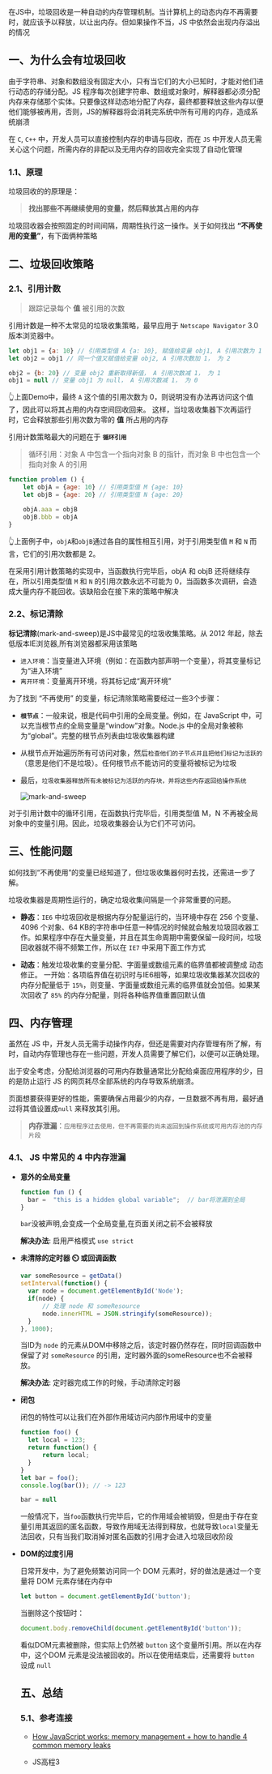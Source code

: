 在JS中，垃圾回收是一种自动的内存管理机制。当计算机上的动态内存不再需要时，就应该予以释放，以让出内存。但如果操作不当，JS 中依然会出现内存溢出的情况

## 一、为什么会有垃圾回收
由于字符串、对象和数组没有固定大小，只有当它们的大小已知时，才能对他们进行动态的存储分配。JS 程序每次创建字符串、数组或对象时，解释器都必须分配内存来存储那个实体。只要像这样动态地分配了内存，最终都要释放这些内存以便他们能够被再用，否则，JS的解释器将会消耗完系统中所有可用的内存，造成系统崩溃

在 `C`, `C++` 中，开发人员可以直接控制内存的申请与回收，而在 `JS` 中开发人员无需关心这个问题，所需内存的非配以及无用内存的回收完全实现了自动化管理

### 1.1、原理
垃圾回收的的原理是：
> **找出那些不再继续使用的变量，然后释放其占用的内存**

垃圾回收器会按照固定的时间间隔，周期性执行这一操作。关于如何找出 **“不再使用的变量”**，有下面俩种策略

## 二、垃圾回收策略

### 2.1、引用计数
> 跟踪记录每个 **值** 被引用的次数

引用计数是一种不太常见的垃圾收集策略，最早应用于 `Netscape Navigator` 3.0 版本浏览器中。

```js
let obj1 = {a: 10} // 引用类型值 A {a: 10}, 赋值给变量 obj1, A 引用次数为 1
let obj2 = obj1 // 同一个值又赋值给变量 obj2, A 引用次数加 1， 为 2

obj2 = {b: 20} // 变量 obj2 重新取得新值， A 引用次数减 1， 为 1
obj1 = null // 变量 obj1 为 null， A 引用次数减 1， 为 0
```
👆上面Demo中，最终 `A` 这个值的引用次数为 0，则说明没有办法再访问这个值了，因此可以将其占用的内存空间回收回来。
这样，当垃圾收集器下次再运行时，它会释放那些引用次数为零的 **值** 所占用的内存

引用计数策略最大的问题在于 **`循环引用`**
> 循环引用：对象 A 中包含一个指向对象 B 的指针，而对象 B 中也包含一个指向对象 A 的引用

```js
function problem () {
    let objA = {age: 10} // 引用类型值 M {age: 10}
    let objB = {age: 20} // 引用类型值 N {age: 20}

    objA.aaa = objB
    objB.bbb = objA
}
```
👆上面例子中，`objA`和`objB`通过各自的属性相互引用，对于引用类型值 `M` 和 `N` 而言，它们的引用次数都是 2。

在采用引用计数策略的实现中，当函数执行完毕后，objA 和 objB 还将继续存在，所以引用类型值 `M` 和 `N` 的引用次数永远不可能为 0，当函数多次调研，会造成大量内存不能回收。该缺陷会在接下来的策略中解决

### 2.2、标记清除
**标记清除**(mark-and-sweep)是JS中最常见的垃圾收集策略。从 2012 年起，除去低版本IE浏览器,所有浏览器都采用该策略

- `进入环境`：当变量进入环境（例如：在函数内部声明一个变量），将其变量标记为“进入环境”
- `离开环境`：变量离开环境，将其标记成“离开环境”

为了找到 “不再使用” 的变量，标记清除策略需要经过一些3个步骤：
- **`根节点`**：一般来说，根是代码中引用的全局变量。例如，在 JavaScript 中，可以充当根节点的全局变量是“window”对象。Node.js 中的全局对象被称为“global”。完整的根节点列表由垃圾收集器构建
- 从根节点开始遍历所有可访问对象，然后`检查他们的子节点并且把他们标记为活跃的`（意思是他们不是垃圾）。任何根节点不能访问的变量将被标记为垃圾

- 最后，`垃圾收集器释放所有未被标记为活跃的内存块，并将这些内存返回给操作系统`

  ![mark-and-sweep](https://user-gold-cdn.xitu.io/2019/3/31/169d41fe9e180e5d?imageslim)

对于引用计数中的循环引用，在函数执行完毕后，引用类型值 M，N 不再被全局对象中的变量引用。因此，垃圾收集器会认为它们不可访问。

## 三、性能问题

如何找到“不再使用”的变量已经知道了，但垃圾收集器何时去找，还需进一步了解。

垃圾收集器是周期性运行的，确定垃圾收集间隔是一个非常重要的问题。

- **静态**：`IE6` 中垃圾回收是根据内存分配量运行的，当环境中存在 256 个变量、4096 个对象、64 KB的字符串中任意一种情况的时候就会触发垃圾回收器工作。如果程序中存在大量变量，并且在其生命周期中需要保留一段时间，垃圾回收器就不得不频繁工作，所以在 `IE7` 中采用下面工作方式

- **动态**：触发垃圾收集的变量分配、字面量或数组元素的临界值都被调整成 动态修正。 一开始：各项临界值在初识时与IE6相等，如果垃圾收集器某次回收的内存分配量低于 `15%`，则变量、字面量或数组元素的临界值就会加倍。如果某次回收了 `85%` 的内存分配量，则将各种临界值重置回默认值


## 四、内存管理

虽然在 JS 中，开发人员无需手动操作内存，但还是需要对内存管理有所了解，有时，自动内存管理也存在一些问题，开发人员需要了解它们，以便可以正确处理。

出于安全考虑，分配给浏览器的可用内存数量通常比分配给桌面应用程序的少，目的是防止运行 JS 的网页耗尽全部系统的内存导致系统崩溃。

页面想要获得更好的性能，需要确保占用最少的内存，一旦数据不再有用，最好通过将其值设置成`null` 来释放其引用。

> **内存泄漏**：`应用程序过去使用，但不再需要的尚未返回到操作系统或可用内存池的内存片段`

### 4.1、 JS 中常见的 4 中内存泄漏

- **意外的全局变量**
  ```js
  function fun () {
    bar =  "this is a hidden global variable";  // bar将泄漏到全局
  }
  ```
  `bar`没被声明,会变成一个全局变量,在页面关闭之前不会被释放
  
  **解决办法**: 启用严格模式 `use strict`

- **未清除的定时器 ⏲️ 或回调函数**

  ```js
  var someResource = getData()
  setInterval(function() {
    var node = document.getElementById('Node');
    if(node) {
        // 处理 node 和 someResource
        node.innerHTML = JSON.stringify(someResource));
    }
  }, 1000);
  ``` 
  当ID为 `node` 的元素从DOM中移除之后，该定时器仍然存在，同时回调函数中保留了对 `someResource` 的引用，定时器外面的someResource也不会被释放。

  **解决办法**: 定时器完成工作的时候，手动清除定时器

- **闭包**

  闭包的特性可以让我们在外部作用域访问内部作用域中的变量
  ```js
  function foo() {
    let local = 123;
    return function() {
        return local;
    }
  }
  let bar = foo();
  console.log(bar()); // -> 123

  bar = null
  ```
  一般情况下，当`foo`函数执行完毕后，它的作用域会被销毁，但是由于存在变量引用其返回的匿名函数，导致作用域无法得到释放，也就导致`local`变量无法回收，只有当我们取消掉对匿名函数的引用才会进入垃圾回收阶段

- **DOM的过度引用**

  日常开发中，为了避免频繁访问同一个 DOM 元素时，好的做法是通过一个变量将 DOM 元素存储在内存中
  ```js
  let button = document.getElementById('button');
  ```
  当删除这个按钮时：
  ```js
  document.body.removeChild(document.getElementById('button'));
  ```
  看似DOM元素被删除，但实际上仍然被 `button` 这个变量所引用。所以在内存中，这个DOM 元素是没法被回收的。所以在使用结束后，还需要将 `button` 设成 `null`

  ## 五、总结

  ### 5.1、参考连接

  - [How JavaScript works: memory management + how to handle 4 common memory leaks](https://blog.sessionstack.com/how-javascript-works-memory-management-how-to-handle-4-common-memory-leaks-3f28b94cfbec)

  - JS高程3
